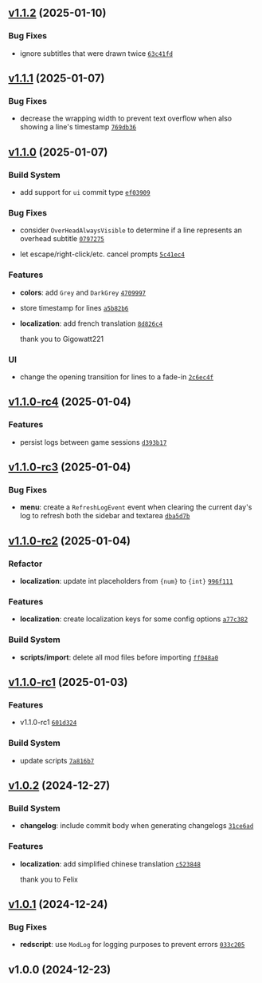 ## [v1.1.2](https://github.com/Norviah/dialogue-history/compare/v1.1.1...v1.1.2) (2025-01-10)

### Bug Fixes

- ignore subtitles that were drawn twice <code>[63c41fd](https://github.com/Norviah/dialogue-history/commit/63c41fd02ed771e9aa57b05851636245d59d4acd)</code>

## [v1.1.1](https://github.com/Norviah/dialogue-history/compare/v1.1.0...v1.1.1) (2025-01-07)

### Bug Fixes

- decrease the wrapping width to prevent text overflow when also showing a line's timestamp <code>[769db36](https://github.com/Norviah/dialogue-history/commit/769db36a3a9f9189b381a6e40ed39da76fd771d4)</code>

## [v1.1.0](https://github.com/Norviah/dialogue-history/compare/v1.1.0-rc4...v1.1.0) (2025-01-07)

### Build System

- add support for `ui` commit type <code>[ef03909](https://github.com/Norviah/dialogue-history/commit/ef03909545de70eab5306fdb14b0dabdb41ed91d)</code>

### Bug Fixes

- consider `OverHeadAlwaysVisible` to determine if a line represents an overhead subtitle <code>[0797275](https://github.com/Norviah/dialogue-history/commit/0797275c72d62ec038d8caa58fceaa8562928c3d)</code>

- let escape/right-click/etc. cancel prompts <code>[5c41ec4](https://github.com/Norviah/dialogue-history/commit/5c41ec4138a57a6ff06c4d89d03ede64dc5e1396)</code>

### Features

- **colors**: add `Grey` and `DarkGrey` <code>[4709997](https://github.com/Norviah/dialogue-history/commit/470999770798a91d1f8a598e80f4c470b38fbed2)</code>

- store timestamp for lines <code>[a5b82b6](https://github.com/Norviah/dialogue-history/commit/a5b82b6966958d8b56a209c49ef89cbe6ea7b060)</code>

- **localization**: add french translation <code>[8d826c4](https://github.com/Norviah/dialogue-history/commit/8d826c4effdd680110f0267752488f31ea58b7bf)</code>

	thank you to Gigowatt221

### UI

- change the opening transition for lines to a fade-in <code>[2c6ec4f](https://github.com/Norviah/dialogue-history/commit/2c6ec4fbd3a9724138d4fa5dbf1e0e1796ca698f)</code>

## [v1.1.0-rc4](https://github.com/Norviah/dialogue-history/compare/v1.1.0-rc3...v1.1.0-rc4) (2025-01-04)

### Features

- persist logs between game sessions <code>[d393b17](https://github.com/Norviah/dialogue-history/commit/d393b17f0aacc352c8f40e769d11879cfe7b91be)</code>

## [v1.1.0-rc3](https://github.com/Norviah/dialogue-history/compare/v1.1.0-rc2...v1.1.0-rc3) (2025-01-04)

### Bug Fixes

- **menu**: create a `RefreshLogEvent` event when clearing the current day's log to refresh both the sidebar and textarea <code>[dba5d7b](https://github.com/Norviah/dialogue-history/commit/dba5d7b440ab31fb8506a6a0f0bfbb3532bbc5e6)</code>

## [v1.1.0-rc2](https://github.com/Norviah/dialogue-history/compare/v1.1.0-rc1...v1.1.0-rc2) (2025-01-04)

### Refactor

- **localization**: update int placeholders from `{num}` to `{int}` <code>[996f111](https://github.com/Norviah/dialogue-history/commit/996f1111fb13fb09bbd0cb358ff5ad557c5598cd)</code>

### Features

- **localization**: create localization keys for some config options <code>[a77c382](https://github.com/Norviah/dialogue-history/commit/a77c3821f52b74b391ff12db1e281449a05693b2)</code>

### Build System

- **scripts/import**: delete all mod files before importing <code>[ff048a0](https://github.com/Norviah/dialogue-history/commit/ff048a08b82b62dcec1bdc28649d99987dba536f)</code>

## [v1.1.0-rc1](https://github.com/Norviah/dialogue-history/compare/v1.0.2...v1.1.0-rc1) (2025-01-03)

### Features

- v1.1.0-rc1 <code>[601d324](https://github.com/Norviah/dialogue-history/commit/601d32468cab7e2eb7ca50b8d38b611111f4b278)</code>

### Build System

- update scripts <code>[7a816b7](https://github.com/Norviah/dialogue-history/commit/7a816b7d600c3dccb264485269429a26a57333a3)</code>

## [v1.0.2](https://github.com/Norviah/dialogue-history/compare/v1.0.1...v1.0.2) (2024-12-27)

### Build System

- **changelog**: include commit body when generating changelogs <code>[31ce6ad](https://github.com/Norviah/dialogue-history/commit/31ce6ad282533c11b8a7b824f3c0dda7eb4f51da)</code>

### Features

- **localization**: add simplified chinese translation <code>[c523848](https://github.com/Norviah/dialogue-history/commit/c523848186229eddc2e8532480b35c15139056c5)</code>

	thank you to Felix

## [v1.0.1](https://github.com/Norviah/dialogue-history/compare/v1.0.0...v1.0.1) (2024-12-24)

### Bug Fixes

- **redscript**: use `ModLog` for logging purposes to prevent errors <code>[033c205](https://github.com/Norviah/dialogue-history/commit/033c205a3019bab7491f15b88ab2bbbc7eed5958)</code>

## v1.0.0 (2024-12-23)
